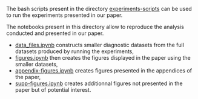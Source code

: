 The bash scripts present in the directory [experiments-scripts](experiments-scripts) can be used to run the experiments presented in our paper.

The notebooks present in this directory allow to reproduce the analysis conducted and presented in our paper.
- [data_files.ipynb](data_files.ipynb) constructs smaller diagnostic datasets from the full datasets produced by running the experiments,
- [figures.ipynb](figures.ipynb) then creates the figures displayed in the paper using the smaller datasets,
- [appendix-figures.ipynb](supp.ipynb) creates figures presented in the appendices of the paper,
- [supp-figures.ipynb](supp.ipynb) creates additionnal figures not presented in the paper but of potential interest.